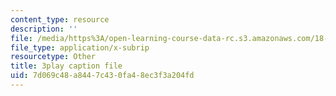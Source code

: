 ```yaml
---
content_type: resource
description: ''
file: /media/https%3A/open-learning-course-data-rc.s3.amazonaws.com/18-01sc-single-variable-calculus-fall-2010/7d069c48a8447c430fa48ec3f3a204fd_v1AQ8Yi3yB8.srt
file_type: application/x-subrip
resourcetype: Other
title: 3play caption file
uid: 7d069c48-a844-7c43-0fa4-8ec3f3a204fd
---
```

